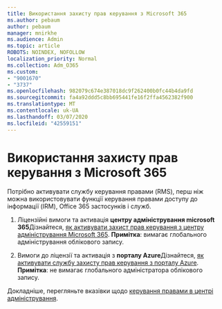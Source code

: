 ```yaml
---
title: Використання захисту прав керування з Microsoft 365
ms.author: pebaum
author: pebaum
manager: mnirkhe
ms.audience: Admin
ms.topic: article
ROBOTS: NOINDEX, NOFOLLOW
localization_priority: Normal
ms.collection: Adm_O365
ms.custom:
- "9001670"
- "3737"
ms.openlocfilehash: 982079c674e387018dc9f262400b0fc44b4da9fd
ms.sourcegitcommit: fa4a92ddd5c8bb695441fe16f2ffa4562382f900
ms.translationtype: MT
ms.contentlocale: uk-UA
ms.lasthandoff: 03/07/2020
ms.locfileid: "42559151"
---
```

# <a name="use-rights-management-protection-with-microsoft-365"></a>Використання захисту прав керування з Microsoft 365

Потрібно активувати службу керування правами (RMS), перш ніж можна використовувати функції керування правами доступу до інформації (IRM), Office 365 застосунків і служб.

1. Ліцензійні вимоги та активація **центру адміністрування microsoft 365**Дізнайтеся, [як активувати захист прав керування з центру адміністрування Microsoft 365](https://docs.microsoft.com/azure/information-protection/activate-office365). **Примітка**: вимагає глобального адміністрування облікового запису.

2. Вимоги до ліцензії та активація з **порталу Azure**Дізнайтеся, [як активувати службу захисту прав керування з порталу Azure](https://docs.microsoft.com/azure/information-protection/activate-azure). **Примітка**: не вимагає глобального адміністратора облікового запису.
 

Докладніше, перегляньте вказівки щодо [керування правами в центрі адміністрування](https://docs.microsoft.com/office365/enterprise/activate-rms-in-office-365).
